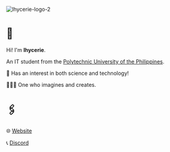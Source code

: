 ![lhycerie-logo-2](https://github.com/user-attachments/assets/f36e4987-e8bf-4368-ba7e-a5336da20a28)
<h1>🌱</h1>

Hi! I'm <b>lhycerie</b>.

An IT student from the [Polytechnic University of the Philippines](https://en.m.wikipedia.org/wiki/Polytechnic_University_of_the_Philippines).

🧬 Has an interest in both science and technology!

👩🏻‍💻 One who imagines and creates. 

<h1>🖇️</h1>

🌐 [Website](https://lhycerie.is-a.dev)

📞 [Discord](https://discord.gg/users/lhycerie)

